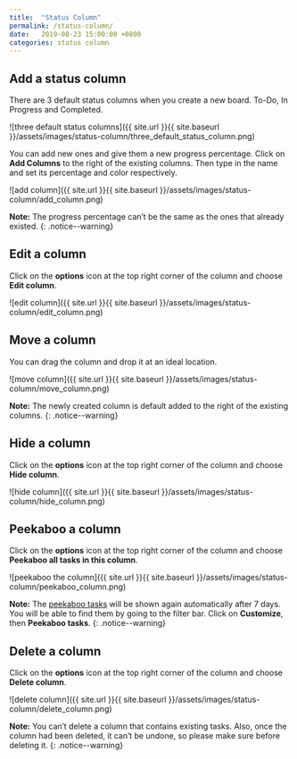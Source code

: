 ```yaml
---
title:  "Status Column"
permalink: /status-column/
date:   2019-08-23 15:00:00 +0800
categories: status column
---
```

## Add a status column 

There are 3 default status columns when you create a new board. To-Do, In Progress and Completed.

![three default status columns]({{ site.url }}{{ site.baseurl }}/assets/images/status-column/three_default_status_column.png)

You can add new ones and give them a new progress percentage. Click on **Add Columns** to the right of the existing columns. Then type in the name and set its percentage and color respectively. 


![add column]({{ site.url }}{{ site.baseurl }}/assets/images/status-column/add_column.png)

**Note:** The progress percentage can’t be the same as the ones that already existed. 
{: .notice--warning}

## Edit a column 

Click on the **options** icon at the top right corner of the column and choose **Edit column**.

![edit column]({{ site.url }}{{ site.baseurl }}/assets/images/status-column/edit_column.png)


## Move a column 

You can drag the column and drop it at an ideal location. 


![move column]({{ site.url }}{{ site.baseurl }}/assets/images/status-column/move_column.png)

**Note:** The newly created column is default added to the right of the existing columns. 
{: .notice--warning}


## Hide a column 

Click on the **options** icon at the top right corner of the column and choose **Hide column**.

![hide column]({{ site.url }}{{ site.baseurl }}/assets/images/status-column/hide_column.png)


## Peekaboo a column 

Click on the **options** icon at the top right corner of the column and choose **Peekaboo all tasks in this column**.

![peekaboo the column]({{ site.url }}{{ site.baseurl }}/assets/images/status-column/peekaboo_column.png)

**Note:** The [peekaboo tasks](/guide/peekaboo/) will be shown again automatically after 7 days. You will be able to find them by going to the filter bar. Click on **Customize**, then **Peekaboo tasks**.
{: .notice--warning}


## Delete a column 

Click on the **options** icon at the top right corner of the column and choose **Delete column**.

![delete column]({{ site.url }}{{ site.baseurl }}/assets/images/status-column/delete_column.png)

**Note:** You can’t delete a column that contains existing tasks. Also, once the column had been deleted, it can’t be undone, so please make sure before deleting it. 
{: .notice--warning}

